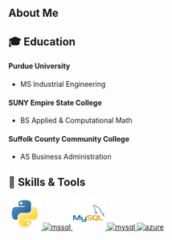## About Me



## :mortar_board: Education 

#### Purdue University
- MS Industrial Engineering

#### SUNY Empire State College
- BS Applied & Computational Math

#### Suffolk County Community College
- AS Business Administration


## 💼 Skills & Tools
<a href="https://www.python.org" alt="python" target="_blank"> <img src="https://raw.githubusercontent.com/devicons/devicon/master/icons/python/python-original.svg" alt="python" width="65" height="65"/> </a> 
<a href="https://www.microsoft.com/en-us/sql-server" target="_blank"> <img src="https://www.svgrepo.com/show/303229/microsoft-sql-server-logo.svg" alt="mssql" width="65" height="65"/> </a> 
<a href="https://www.mysql.com/" target="_blank"> <img src="https://raw.githubusercontent.com/devicons/devicon/master/icons/mysql/mysql-original-wordmark.svg" alt="mysql" width="65" height="65"/> </a> 
<a href="https://www.mysql.com/" target="_blank"> <img src="https://upload.wikimedia.org/wikipedia/en/thumb/2/20/Power_BI_logo.svg/70px-Power_BI_logo.svg.png" alt="mysql" width="65" height="65"/> </a> 
<a href="https://azure.microsoft.com/en-in/" target="_blank"> <img src="https://www.vectorlogo.zone/logos/microsoft_azure/microsoft_azure-icon.svg" alt="azure" width="65" height="65"/> </a>
